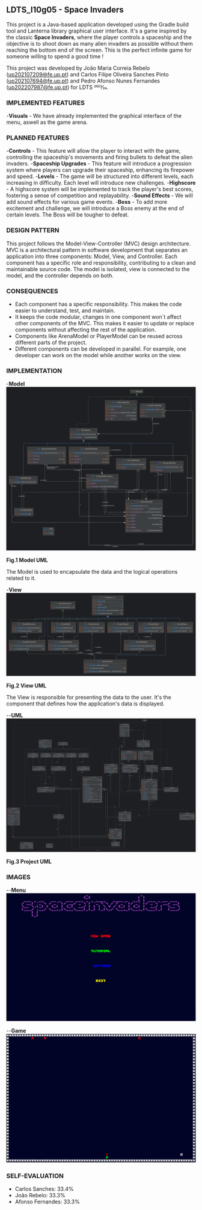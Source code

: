 ## LDTS_l10g05 - Space Invaders
This project is a Java-based application developed using the Gradle build tool and Lanterna library graphical user interface. 
It's a game inspired by the classic **Space Invaders**, where the player controls a spaceship and the objective is to shoot down as many alien invaders as possible without them reaching the bottom end of the screen.
This is the perfect infinite game for someone willing to spend a good time !  

This project was developed by João Maria Correia Rebelo (up202107209@fe.up.pt) and Carlos Filipe Oliveira Sanches Pinto (up202107694@fe.up.pt) and Pedro Afonso Nunes Fernandes (up202207987@fe.up.pt) for LDTS 2023⁄24.

### IMPLEMENTED FEATURES

-**Visuals** - We have already implemented the graphical interface of the menu, aswell as the game arena.

### PLANNED FEATURES
-**Controls** - This feature will allow the player to interact with the game, controlling the spaceship's movements and firing bullets to defeat the alien invaders.
-**Spaceship Upgrades** - This feature will introduce a progression system where players can upgrade their spaceship, enhancing its firepower and speed.
-**Levels** - The game will be structured into different levels, each increasing in difficulty. Each level will introduce new challenges.
-**Highscore** - A highscore system will be implemented to track the player's best scores, fostering a sense of competition and replayability.
-**Sound Effects** -  We will add sound effects for various game events.
-**Boss** - To add more excitement and challenge, we will introduce a Boss enemy at the end of certain levels. The Boss will be tougher to defeat.

### DESIGN PATTERN
This project follows the Model-View-Controller (MVC) design architecture. MVC is a architectural pattern in software development that separates an application into three components: Model, View, and Controller. 
Each component has a specific role and responsibility, contributing to a clean and maintainable source code.
The model is isolated, view is connected to the model, and the controller depends on both.

### CONSEQUENCES
- Each component has a specific responsibility. This makes the code easier to understand, test, and maintain.
- It keeps the code modular, changes in one component won`t affect other components of the MVC. This makes it easier to update or replace components without affecting the rest of the application.
- Components like ArenaModel or PlayerModel can be reused across different parts of the project. 
- Different components can be developed in parallel. For example, one developer can work on the model while another works on the view.

### IMPLEMENTATION
-**Model**
<img src="Docs/umls/Models.png">
<p style="font-weight:bold;">Fig.1 Model UML</p>
The Model is used to encapsulate the data and the logical operations related to it.

-**View**
<img src="Docs/umls/View.png">
<p style="font-weight:bold;">Fig.2 View UML</p>
The View is responsible for presenting the data to the user. It's the component that defines how the application's data is displayed.

--**UML**
<img src="Docs/umls/Project.png">
<p style="font-weight:bold;">Fig.3 Project UML</p>

### IMAGES

--**Menu**
<img src="Docs/imgs/Menu.png">

--**Game**
<img src="Docs/imgs/Game.png">

### SELF-EVALUATION

- Carlos Sanches: 33.4%
- João Rebelo: 33.3%
- Afonso Fernandes: 33.3%
